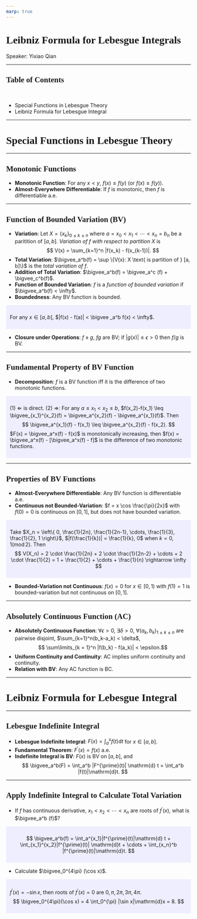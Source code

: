 ```yaml
---
marp: true
---
```

<style>
  section {
    font-family: 'LXGW Bright';
  }

  h1, h2, h3 {
    font-family: 'LXGW Bright';
  }
</style>
<style>
img[alt~="center"] {
  display: block;
  margin: 0 auto;
}
</style>
<style>
.note {
  background-color: #eef;
  padding: 10px;
  margin: 10px 0;
  text-align: left;
}
.trick {
  background-color: #fee;
  padding: 10px;
  margin: 10px 0;
  text-align: left;
}
</style>

# Leibniz Formula for Lebesgue Integrals

Speaker: Yixiao Qian

---

## Table of Contents

<br>

- Special Functions in Lebesgue Theory
- Leibniz Formula for Lebesgue Integral

---

# Special Functions in Lebesgue Theory

---

## Monotonic Functions

- **Monotonic Function**: For any $x < y$, $f(x) \leq f(y)$ (or $f(x) \geq f(y)$).
- **Almost-Everywhere Differentiable**: If $f$ is monotonic, then $f$ is differentiable a.e.

---

## Function of Bounded Variation (BV)

- **Variation**: Let $X = \{x_k\}_{0\leq k\leq n}$ where $a = x_0 < x_1 < \cdots < x_n = b_n$ be a paritition of $[a, b]$. *Variation of $f$ with respect to partition $X$* is
$$ V(x) = \sum_{k=1}^n |f(x_k) - f(x_{k-1})|. $$
- **Total Variation**: $\bigvee_a^b(f) = \sup \{V(x): X \text{ is partition of } [a, b]\}$ is the *total variation of $f$*.
- **Addition of Total Variation**: $\bigvee_a^b(f) = \bigvee_a^c (f) + \bigvee_c^b(f)$.
- **Function of Bounded Variation**: $f$ is a *function of bounded variation* if $\bigvee_a^b(f) < \infty$.
- **Boundedness**: Any BV function is bounded.

<div class=note>

For any $x \in [a, b]$, $|f(x) - f(a)| < \bigvee _a^b f(x) < \infty$.

</div>

- **Closure under Operations**: $f\pm g$, $fg$ are BV; if $|g(x)| \leq \epsilon > 0$ then $f/g$ is BV.

---

## Fundamental Property of BV Function

- **Decomposition**: $f$ is a BV function iff it is the difference of two monotonic functions.

<div class=note>

(1) $\Leftarrow$ is direct.
(2) $\Rightarrow$: For any $a \leq x_1 < x_2 \leq b$, $f(x_2)-f(x_1) \leq \bigvee_{x_1}^{x_2}(f) = \bigvee_a^{x_2}(f) - \bigvee_a^{x_1}(f)$. Then
$$ \bigvee_a^{x_1}(f) - f(x_1) \leq \bigvee_a^{x_2}(f) - f(x_2). $$
$F(x) = \bigvee_a^x(f) - f(x)$ is monotonically increasing, then $f(x) = \bigvee_a^x(f) - [\bigvee_a^x(f) - f]$ is the difference of two monotonic functions.

</div>

---

## Properties of BV Functions

- **Almost-Everywhere Differentiable**: Any BV function is differentiable a.e.
- **Continuous not Bounded-Variation**: $f = x \cos \frac{\pi}{2x}$ with $f(0) = 0$ is continuous on $[0, 1]$, but does not have bounded variation.

<div class=note>

Take $X_n = \left\{ 0, \frac{1}{2n}, \frac{1}{2n-1}, \cdots, \frac{1}{3}, \frac{1}{2}, 1 \right\}$, $|f(\frac{1}{k})| = \frac{1}{k}, 0$ when $k = 0,1 (\operatorname{mod} 2)$. Then
$$ V(X_n) =  2 \cdot \frac{1}{2n} + 2 \cdot \frac{1}{2n-2} + \cdots + 2 \cdot \frac{1}{2} = 1 + \frac{1}{2} + \cdots + \frac{1}{n} \rightarrow \infty $$

</div>

- **Bounded-Variation not Continuous**: $f(x) = 0$ for $x \in [0,1)$ with $f(1) = 1$ is bounded-variation but not continuous on $[0, 1]$.

---

## Absolutely Continuous Function (AC)

- **Absolutely Continuous Function**: $\forall \epsilon > 0$, $\exists \delta > 0$, $\forall (a_k, b_k)_{1\leq k\leq n}$ are pairwise disjoint, $\sum_{k=1}^n(b_k-a_k) < \delta$,
$$ \sum\limits_{k = 1}^n |f(b_k) - f(a_k)| < \epsilon.$$
- **Uniform Continuity and Continuity**: AC implies uniform continuity and continuity.
- **Relation with BV**: Any AC function is BC.

---

# Leibniz Formula for Lebesgue Integral

---

## Lebesgue Indefinite Integral

- **Lebesgue Indefinite Integral**: ${\displaystyle F(x) = \int_a^x f(t)\mathrm{d} t}$ for $x \in [a, b]$.
- **Fundamental Theorem**: $F^{\prime}(x) = f(x)$ a.e.
- **Indefinite Integral is BV**: $F(x)$ is BV on $[a, b]$, and
$$ \bigvee_a^b(F) = \int_a^b |F^{\prime}(t)| \mathrm{d} t = \int_a^b |f(t)|\mathrm{d}t. $$

---

## Apply Indefinite Integral to Calculate Total Variation

- If $f$ has continuous derivative, $x_1<x_2<\cdots<x_n$ are roots of $f^{\prime}(x)$, what is $\bigvee_a^b (f)$?

<div class=note>

$$ \bigvee_a^b(f) = \int_a^{x_1}|f^{\prime}(t)|\mathrm{d} t + \int_{x_1}^{x_2}|f^{\prime}(t)| \mathrm{d}t + \cdots + \int_{x_n}^b |f^{\prime}(t)|\mathrm{d}t. $$

</div>

- Calculate $\bigvee_0^{4\pi} (\cos x)$.

<div class=note>

$f^{\prime}(x) = -\sin x$, then roots of $f^{\prime}(x) = 0$ are $0, \pi, 2\pi, 3\pi, 4\pi$.
$$ \bigvee_0^{4\pi}(\cos x) = 4 \int_0^{\pi} |\sin x|\mathrm{d}x = 8. $$

</div>






